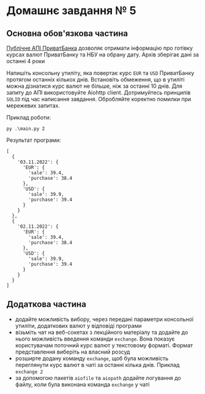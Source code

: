 # Домашнє завдання № 5

## Основна обов'язкова частина

[Публічне АПІ ПриватБанка](https://api.privatbank.ua/#p24/exchangeArchive) дозволяє отримати інформацію про готівку курсах валют ПриватБанку та НБУ на обрану дату. Архів зберігає дані за останні 4 роки

Напишіть консольну утиліту, яка повертає курс `EUR` та `USD` ПриватБанку протягом останніх кількох днів. Встановіть обмеження, що в утиліті можна дізнатися курс валют не більше, ніж за останні 10 днів. Для запиту до АПІ використовуйте Aiohttp client. Дотримуйтесь принципів `SOLID` під час написання завдання. Обробляйте коректно помилки при мережевих запитах.

Приклад роботи:
~~~
py .\main.py 2
~~~
Результат програми:
~~~
[
  {
    '03.11.2022': {
      'EUR': {
        'sale': 39.4,
        'purchase': 38.4
      },
      'USD': {
        'sale': 39.9,
        'purchase': 39.4
      }
    }
  },
  {
    '02.11.2022': {
      'EUR': {
        'sale': 39.4,
        'purchase': 38.4
      },
      'USD': {
        'sale': 39.9,
        'purchase': 39.4
      }
    }
  }
]
~~~
## Додаткова частина

- додайте можливість вибору, через передані параметри консольної утиліти, додаткових валют у відповіді програми
- візьміть чат на веб-сокетах з лекційного матеріалу та додайте до нього можливість введення команди `exchange`. Вона показує користувачам поточний курс валют у текстовому форматі. Формат представлення виберіть на власний розсуд
- розширте додану команду `exchange`, щоб була можливість переглянути курс валют в чаті за останні кілька днів. Приклад `exchange 2`
- за допомогою пакетів `aiofile` та `aiopath` додайте логування до файлу, коли була виконана команда `exchange` у чаті